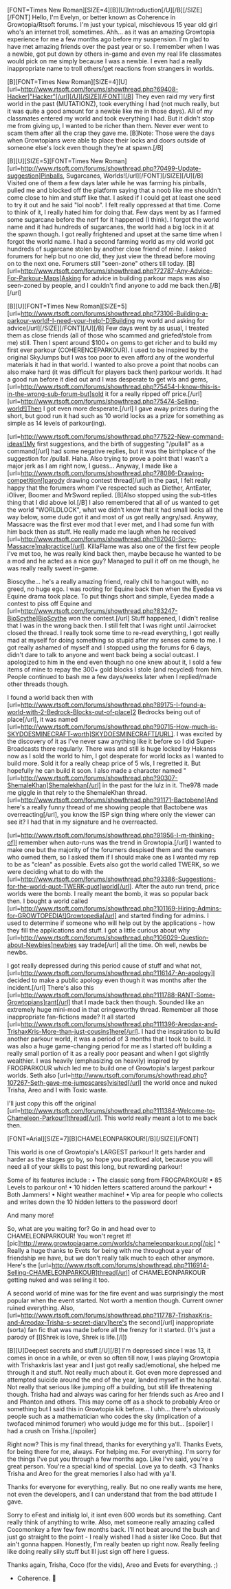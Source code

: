 [FONT=Times New Roman][SIZE=4][B][U]Introduction[/U][/B][/SIZE][/FONT]
Hello, I'm Evelyn, or better known as Coherence in Growtopia/Rtsoft forums. I'm just your typical, mischievous 15 year old girl who's an internet troll, sometimes. Ahh... as it was an amazing Growtopia experience for me a few months ago before my suspension. I'm glad to have met amazing friends over the past year or so. I remember when I was a newbie, got put down by others in-game and even my real life classmates would pick on me simply because I was a newbie. I even had a really inappropriate name to troll others/get reactions from strangers in worlds.

[B][FONT=Times New Roman][SIZE=4][U][url=http://www.rtsoft.com/forums/showthread.php?69408-Hacker]"Hacker"[/url][/U][/SIZE][/FONT][/B]
They even raid my very first world in the past (MUTATIONZ), took everything I had (not much really, but it was quite a good amount for a newbie like me in those days). All of my classmates entered my world and took everything I had. But it didn't stop me from giving up, I wanted to be richer than them. Never ever went to scam them after all the crap they gave me. [B]Note: Those were the days when Growtopians were able to place their locks and doors outside of someone else's lock even though they're at spawn.[/B]

[B][U][SIZE=5][FONT=Times New Roman][url=http://www.rtsoft.com/forums/showthread.php?70499-Update-suggestion]Pinballs, Sugarcanes, Worlds![/url][/FONT][/SIZE][/U][/B]
Visited one of them a few days later while he was farming his pinballs, pulled me and blocked off the platform saying that a noob like me shouldn't come close to him and stuff like that. I asked if I could get at least one seed to try it out and he said "lol noob". I felt really oppressed at that time. Come to think of it, I really hated him for doing that. Few days went by as I farmed some sugarcane before the nerf for it happened (I think). I forgot the world name and it had hundreds of sugarcanes, the world had a big lock in it at the spawn though. I got really frightened and upset at the same time when I forgot the world name. I had a second farming world as my old world got hundreds of sugarcane stolen by another close friend of mine. I asked forumers for help but no one did, they just view the thread before moving on to the next one. Forumers still "seen-zone" others till today.
[B][url=http://www.rtsoft.com/forums/showthread.php?72787-Any-Advice-For-Parkour-Maps]Asking for advice in building parkour maps was also seen-zoned by people, and I couldn't find anyone to add me back then.[/B][/url]

[B][U][FONT=Times New Roman][SIZE=5][url=http://www.rtsoft.com/forums/showthread.php?73106-Building-a-parkour-world!-I-need-your-help!-D]Building my world and asking for advice[/url][/SIZE][/FONT][/U][/B]
Few days went by as usual, I treated them as close friends (all of those who scammed and griefed/stole from me) still. Then I spent around $100+ on gems to get richer and to build my first ever parkour (COHERENCEPARKOUR). I used to be inspired by the original SkyJumps but I was too poor to even afford any of the wonderful materials it had in that world. I wanted to also prove a point that noobs can also make hard (it was difficult for players back then) parkour worlds. It had a good run before it died out and I was desperate to get wls and gems, [url=http://www.rtsoft.com/forums/showthread.php?75454-I-know-this-is-in-the-wrong-sub-forum-but]sold it for a really ripped off price.[/url] [url=http://www.rtsoft.com/forums/showthread.php?75474-Selling-world!]Then I got even more desperate.[/url] I gave away prizes during the short, but good run it had such as 10 world locks as a prize for something as simple as 14 levels of parkour(ing).

[url=http://www.rtsoft.com/forums/showthread.php?77522-New-command-ideas!]My first suggestions, and the birth of suggesting "/pullall" as a command[/url] had some negative replies, but it was the birthplace of the suggestion for /pullall. Haha. Also trying to prove a point that I wasn't a major jerk as I am right now, I guess... Anyway, I made like a [url=http://www.rtsoft.com/forums/showthread.php?78086-Drawing-competition!]parody drawing contest thread[/url] in the past, I felt really happy that the forumers whom I've respected such as Diether, AntEater, iOliver, Boomer and MrSword replied.
[B]Also stopped using the sub-titles thing that I did above lol.[/B] I also remembered that all of us wanted to get the world "WORLDLOCK", what we didn't know that it had small locks all the way below, some dude got it and most of us got really angry/sad. Anyway, Massacre was the first ever mod that I ever met, and I had some fun with him back then as stuff. He really made me laugh when he received [url=http://www.rtsoft.com/forums/showthread.php?82040-Sorry-Massacre]malpractice[/url]. KillaFlame was also one of the first few people I've met too, he was really kind back then, maybe because he wanted to be a mod and he acted as a nice guy? Managed to pull it off on me though, he was really really sweet in-game.

Bioscythe... he's a really amazing friend, really chill to hangout with, no greed, no huge ego. I was rooting for Equine back then when the Eyedea vs Equine drama took place. To put things short and simple, Eyedea made a contest to piss off Equine and [url=http://www.rtsoft.com/forums/showthread.php?83247-BioScythe]BioScythe won the contest.[/url] Stuff happened, I didn't realise that I was in the wrong back then. I still felt that I was right until Jairrocket closed the thread. I really took some time to re-read everything, I got really mad at myself for doing something so stupid after my senses came to me. I got really ashamed of myself and I stopped using the forums for 6 days, didn't dare to talk to anyone and went back being a social outcast. I apologized to him in the end even though no one knew about it, I sold a few items of mine to repay the 300+ gold blocks I stole (and recycled) from him. People continued to bash me a few days/weeks later when I replied/made other threads though.

I found a world back then with [url=http://www.rtsoft.com/forums/showthread.php?89175-I-found-a-world-with-2-Bedrock-Blocks-out-of-place]2 Bedrocks being out of place[/url], it was named [url=http://www.rtsoft.com/forums/showthread.php?90715-How-much-is-SKYDOESMINECRAFT-worth]SKYDOESMINECRAFT[/URL]. I was excited by the discovery of it as I've never saw anything like it before so I did Super-Broadcasts there regularly. There was and still is huge locked by Hakanss now as I sold the world to him, I got desperate for world locks as I wanted to build more. Sold it for a really cheap price of 5 wls, I regretted it. But hopefully he can build it soon. I also made a character named "[url=http://www.rtsoft.com/forums/showthread.php?90307-ShemaleKhan]Shemalekhan[/url] in the past for the lulz in it. The978 made me giggle in that rely to the ShemaleKhan thread. [url=http://www.rtsoft.com/forums/showthread.php?91171-Bactobene]And here's a really funny thread of me showing people that Bactobene was overreacting[/url], you know the ISP sign thing where only the viewer can see it? I had that in my signature and he overreacted.

[url=http://www.rtsoft.com/forums/showthread.php?91956-I-m-thinking-of]I remember when auto-runs was the trend in Growtopia.[/url] I wanted to make one but the majority of the forumers despised them and the owners who owned them, so I asked them if I should make one as I wanted my rep to be as "clean" as possible. Evets also got the world called TWERK, so we were deciding what to do with the [url=http://www.rtsoft.com/forums/showthread.php?93386-Suggestions-for-the-world-quot-TWERK-quot]world[/url]. After the auto run trend, price worlds were the bomb. I really meant the bomb, it was so popular back then. I bought a world called [url=http://www.rtsoft.com/forums/showthread.php?101169-Hiring-Admins-for-GROWTOPEDIA!]Growtopedia[/url] and started finding for admins. I used to determine if someone who will help out by the applications - how they fill the applications and stuff. I got a little curious about why [url=http://www.rtsoft.com/forums/showthread.php?106029-Question-about-Newbies]newbies say trade[/url] all the time. Oh well, newbs be newbs.

I got really depressed during this period cause of stuff and what not, [url=http://www.rtsoft.com/forums/showthread.php?116147-An-apology]I decided to make a public apology even though it was months after the incident.[/url] There's also this [url=http://www.rtsoft.com/forums/showthread.php?111788-RANT-Some-Growtopians]rant[/url] that I made back then though. Sounded like an extremely huge mini-mod in that cringeworthy thread. Remember all those inappropriate fan-fictions made? It all started [url=http://www.rtsoft.com/forums/showthread.php?111396-Areodax-and-TrishaxKris-More-than-just-cousins]here[/url]. I had the inspiration to build another parkour world, it was a period of 3 months that I took to build. It was also a huge game-changing period for me as I started off building a really small portion of it as a really poor peasant and when I got slightly wealthier. I was heavily (emphasizing on heavily) inspired by FROGPARKOUR which led me to build one of Growtopia's largest parkour worlds. Seth also [url=http://www.rtsoft.com/forums/showthread.php?107267-Seth-gave-me-jumpscares]visited[/url] the world once and nuked Trisha, Areo and I with Toxic waste.

I'll just copy this off the original [url=http://www.rtsoft.com/forums/showthread.php?111384-Welcome-to-Chameleon-Parkour!]thread[/url]. This world really meant a lot to me back then.

[FONT=Arial][SIZE=7][B]CHAMELEONPARKOUR![/B][/SIZE][/FONT]

This world is one of Growtopia's LARGEST parkour! It gets harder and harder as the stages go by, so hope you practiced alot, because you will need all of your skills to past this long, but rewarding parkour!

Some of its features include :
• The classic song from FROGPARKOUR!
• 85 Levels to parkour on!
• 10 hidden letters scattered around the parkour!
• Both Jammers!
• Night weather machine!
• Vip area for people who collects and writes down the 10 hidden letters to the password door!

And many more!

So, what are you waiting for? Go in and head over to CHAMELEONPARKOUR! You won't regret it!
[pic]http://www.growtopiagame.com/worlds/chameleonparkour.png[/pic]
^ Really a huge thanks to Evets for being with me throughout a year of friendship we have, but we don't really talk much to each other anymore. Here's the [url=http://www.rtsoft.com/forums/showthread.php?116914-Selling-CHAMELEONPARKOUR]thread[/url] of CHAMELEONPARKOUR getting nuked and was selling it too.


A second world of mine was for the fire event and was surprisingly the most popular when the event started. Not worth a mention though. Current owner ruined everything. Also, [url=http://www.rtsoft.com/forums/showthread.php?117787-TrishaxKris-and-Areodax-Trisha-s-secret-diary]here's the second[/url] inappropriate (sorta) fan fic that was made before all the frenzy for it started. (It's just a parody of [I]Shrek is love, Shrek is life.[/I])


[B][U]Deepest secrets and stuff.[/U][/B]
I'm depressed since I was 13, it comes in once in a while, or even so often till now, I was playing Growtopia with Trishaxkris last year and I just got really sad/emotional, she helped me through it and stuff. Not really much about it. Got even more depressed and attempted suicide around the end of the year, landed myself in the hospital. Not really that serious like jumping off a building, but still life threatening though. Trisha had and always was caring for her friends such as Areo and I and Phanton and others. This may come off as a shock to probably Areo or something but I said this in Growtopia kik before...
I uhh... there's obviously people such as a mathematician who codes the sky (implication of a twofaced minimod forumer) who would judge me for this but...
[spoiler]
I had a crush on Trisha.[/spoiler]

Right now? This is my final thread, thanks for everything ya'll.
Thanks Evets, for being there for me, always. For helping me. For everything. I'm sorry for the things I've put you through a few months ago. Like I've said, you're a great person. You're a special kind of special. Love ya to death. <3
Thanks Trisha and Areo for the great memories I also had with ya'll.

Thanks for everyone for everything, really. But no one really wants me here, not even the developers, and I can understand that from the bad attitude I gave. 

Sorry to eFest and initialg lol, it isnt even 600 words but its something. Cant really think of anything to write. Also, met someone really amazing called Cocomonkey a few few few months back. I'll not beat around the bush and just go straight to the point - I really wished I had a sister like Coco. But that ain't gonna happen. Honestly, I'm really beaten up right now. Really feeling like doing really silly stuff but Ill just sign off here I guess.

Thanks again, Trisha, Coco (for the vids), Areo and Evets for everything. ;)

- Coherence. :wave:

